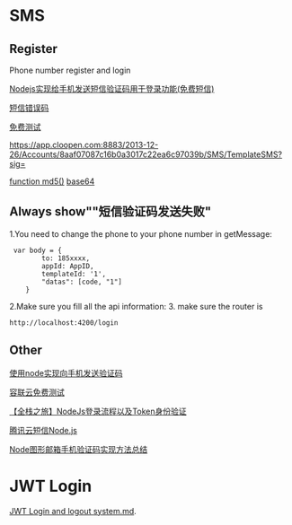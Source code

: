 # SMS

## Register

Phone number register and login 

[Nodejs实现给手机发送短信验证码用于登录功能(免费短信)](https://blog.csdn.net/weixin_43334673/article/details/109119854)  

[短信错误码](https://doc.yuntongxun.com/p/5a5857203b8496dd00dd2b3d)

[免费测试](https://doc.yuntongxun.com/p/5a531a353b8496dd00dcdfe2)

https://app.cloopen.com:8883/2013-12-26/Accounts/8aaf07087c16b0a3017c22ea6c97039b/SMS/TemplateSMS?sig=


[function md5()](http://www.md5.cz/)
[base64](https://www.base64decode.org/)

## Always show""短信验证码发送失败"

1.You need to change the phone to your phone number in getMessage:
```
 var body = {
        to: 185xxxx,
        appId: AppID,
        templateId: '1',
        "datas": [code, "1"]
    }
```
2.Make sure you fill all the api information:
3. make sure the router is 
```
http://localhost:4200/login
```

## Other
[使用node实现向手机发送验证码](https://blog.csdn.net/qq_40976321/article/details/98476144?utm_medium=distribute.pc_relevant.none-task-blog-2%7Edefault%7ECTRLIST%7Edefault-2.no_search_link&depth_1-utm_source=distribute.pc_relevant.none-task-blog-2%7Edefault%7ECTRLIST%7Edefault-2.no_search_link)  

[容联云免费测试](http://doc.yuntongxun.com/space/5a5098313b8496dd00dcdd7f)  

[【全栈之旅】NodeJs登录流程以及Token身份验证](https://juejin.cn/post/6894065644933906445#heading-11)  

[腾讯云短信Node.js](https://cloud.tencent.com/document/product/382/43197)  

[Node图形邮箱手机验证码实现方法总结](https://segmentfault.com/a/1190000040286177)  


# JWT Login
[JWT Login and logout system.md](https://github.com/GlennOu66304/SMS_LOGIN/blob/main/JWT%20Login%20and%20logout%20system.md).  
